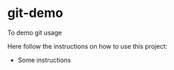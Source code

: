 # git-demo
To demo git usage

Here follow the instructions on how to use this project:
- Some instructions